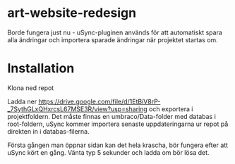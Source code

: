 # art-website-redesign

Borde fungera just nu - uSync-pluginen används för att automatiskt spara alla ändringar och importera sparade ändringar när projektet startas om.

# Installation
Klona ned repot  
  
Ladda ner https://drive.google.com/file/d/1EtBiV8rP-_7SythGLxQHxrcsL67MSE3R/view?usp=sharing och exportera i projektfoldern. Det måste finnas en umbraco/Data-folder med databas i root-foldern, uSync kommer importera senaste uppdateringarna ur repot på direkten in i databas-filerna.  
  
Första gången man öppnar sidan kan det hela krascha, bör fungera efter att uSync kört en gång. Vänta typ 5 sekunder och ladda om bör lösa det.  
